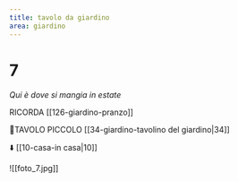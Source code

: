 ```yaml
---
title: tavolo da giardino
area: giardino
---
```

# 7
_Qui è dove si mangia in estate_

RICORDA [[126-giardino-pranzo]]

👀TAVOLO PICCOLO [[34-giardino-tavolino del giardino|34]]

⬇️ [[10-casa-in casa|10]]

![[foto_7.jpg]]